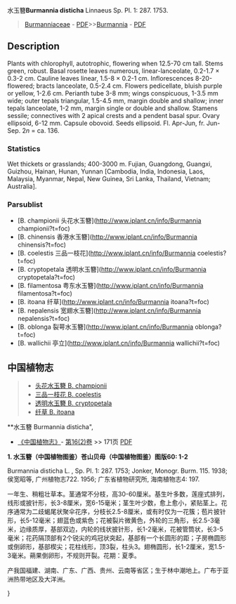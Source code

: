 水玉簪**Burmannia disticha** Linnaeus Sp. Pl. 1: 287. 1753.

> [Burmanniaceae](http://www.iplant.cn/info/Burmanniaceae?t=foc) - [PDF](http://www.iplant.cn/foc/pdf/Burmanniaceae.pdf)>>[Burmannia](http://www.iplant.cn/info/Burmannia?t=foc) - [PDF](http://www.iplant.cn/foc/pdf/Burmannia.pdf)

## Description

Plants with chlorophyll, autotrophic, flowering when 12.5-70 cm tall. Stems green, robust. Basal rosette leaves numerous, linear-lanceolate, 0.2-1.7 × 0.3-2 cm. Cauline leaves linear, 1.5-8 × 0.2-1 cm. Inflorescences 8-20-flowered; bracts lanceolate, 0.5-2.4 cm. Flowers pedicellate, bluish purple or yellow, 1-2.6 cm. Perianth tube 3-8 mm; wings conspicuous, 1-3.5 mm wide; outer tepals triangular, 1.5-4.5 mm, margin double and shallow; inner tepals lanceolate, 1-2 mm, margin single or double and shallow. Stamens sessile; connectives with 2 apical crests and a pendent basal spur. Ovary ellipsoid, 6-12 mm. Capsule obovoid. Seeds ellipsoid. Fl. Apr-Jun, fr. Jun-Sep. 2*n* = ca. 136.

### Statistics
Wet thickets or grasslands; 400-3000 m. Fujian, Guangdong, Guangxi, Guizhou, Hainan, Hunan, Yunnan [Cambodia, India, Indonesia, Laos, Malaysia, Myanmar, Nepal, New Guinea, Sri Lanka, Thailand, Vietnam; Australia].


### Parsublist

* [B.  championii  头花水玉簪](http://www.iplant.cn/info/Burmannia championii?t=foc)
* [B.  chinensis  香港水玉簪](http://www.iplant.cn/info/Burmannia chinensis?t=foc)
* [B.  coelestis  三品一枝花](http://www.iplant.cn/info/Burmannia coelestis?t=foc)
* [B.  cryptopetala  透明水玉簪](http://www.iplant.cn/info/Burmannia cryptopetala?t=foc)
* [B.  filamentosa  粤东水玉簪](http://www.iplant.cn/info/Burmannia filamentosa?t=foc)
* [B.  itoana  纤草](http://www.iplant.cn/info/Burmannia itoana?t=foc)
* [B.  nepalensis  宽翅水玉簪](http://www.iplant.cn/info/Burmannia nepalensis?t=foc)
* [B.  oblonga  裂萼水玉簪](http://www.iplant.cn/info/Burmannia oblonga?t=foc)
* [B.  wallichii  亭立](http://www.iplant.cn/info/Burmannia wallichii?t=foc)

## 中国植物志

> * [头花水玉簪  B.  championii](Burmannia-championii-头花水玉簪.md)
> * [三品一枝花  B.  coelestis](Burmannia-coelestis-三品一枝花.md)
> * [透明水玉簪  B.  cryptopetala](Burmannia-cryptopetala-透明水玉簪.md)
> * [纤草  B.  itoana](Burmannia-itoana-纤草.md)

**水玉簪 Burmannia disticha",


* [《中国植物志》](http://www.iplant.cn/frps)- [第16(2)卷](http://www.iplant.cn/frps/vol/16(2)) >> 171页 [PDF](http://www.iplant.cn/frps/pdf/16(2)/171.pdf)

**1. 水玉簪（中国植物图鉴）苍山贝母（中国植物图鉴）图版60: 1-2**

Burmannia disticha L. , Sp. Pl. 1: 287. 1753; Jonker, Monogr. Burm. 115. 1938; 侯宽昭等, 广州植物志722. 1956; 广东省植物研究所, 海南植物志4: 197.

一年生、稍粗壮草本。茎通常不分枝，高30-60厘米。基生叶多数，莲座式排列，线形或披针形，长3-8厘米，宽6-15毫米；茎生叶少数，愈上愈小，紧贴茎上。花序通常为二歧蝎尾状聚伞花序，分枝长2.5-8厘米，或有时仅为一花簇；苞片披针形，长5-12毫米；翅蓝色或紫色；花被裂片微黄色，外轮的三角形，长2.5-3毫米，边缘质厚，基部双边，内轮的线状披针形，长1-2毫米，花被管筒状，长3-5毫米；花药隔顶部有2个锐尖的鸡冠状突起，基部有一个长圆形的距；子房椭圆形或倒卵形，基部楔尖；花柱线形，顶3裂，柱头3。翅椭圆形，长1-2厘米，宽1.5-3毫米。蒴果倒卵形，不规则开裂。花期：夏季。

产我国福建、湖南、广东、广西、贵州、云南等省区；生于林中潮地上。广布于亚洲热带地区及大洋洲。


}